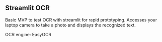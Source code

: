 ## Streamlit OCR

Basic MVP to test OCR with streamlit for rapid prototyping. Accesses your laptop camera to take a photo and displays the recognized text.

OCR engine: EasyOCR

